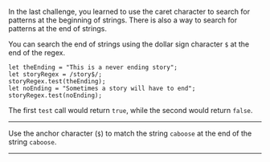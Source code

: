 <div class="challenge-instructions regular-expressions"><div><section id="description">
<p>In the last challenge, you learned to use the caret character to search for patterns at the beginning of strings. There is also a way to search for patterns at the end of strings.</p>
<p>You can search the end of strings using the dollar sign character <code>$</code> at the end of the regex.</p>
<pre class="language-js"><code class="language-js"><span class="token keyword">let</span> theEnding <span class="token operator">=</span> <span class="token string">"This is a never ending story"</span><span class="token punctuation">;</span>
<span class="token keyword">let</span> storyRegex <span class="token operator">=</span> <span class="token regex"><span class="token regex-delimiter">/</span><span class="token regex-source language-regex">story$</span><span class="token regex-delimiter">/</span></span><span class="token punctuation">;</span>
storyRegex<span class="token punctuation">.</span><span class="token function">test</span><span class="token punctuation">(</span>theEnding<span class="token punctuation">)</span><span class="token punctuation">;</span>
<span class="token keyword">let</span> noEnding <span class="token operator">=</span> <span class="token string">"Sometimes a story will have to end"</span><span class="token punctuation">;</span>
storyRegex<span class="token punctuation">.</span><span class="token function">test</span><span class="token punctuation">(</span>noEnding<span class="token punctuation">)</span><span class="token punctuation">;</span>
</code></pre>
<p>The first <code>test</code> call would return <code>true</code>, while the second would return <code>false</code>.</p>
</section></div><hr/><div><section id="instructions">
<p>Use the anchor character (<code>$</code>) to match the string <code>caboose</code> at the end of the string <code>caboose</code>.</p>
</section></div><hr/></div>